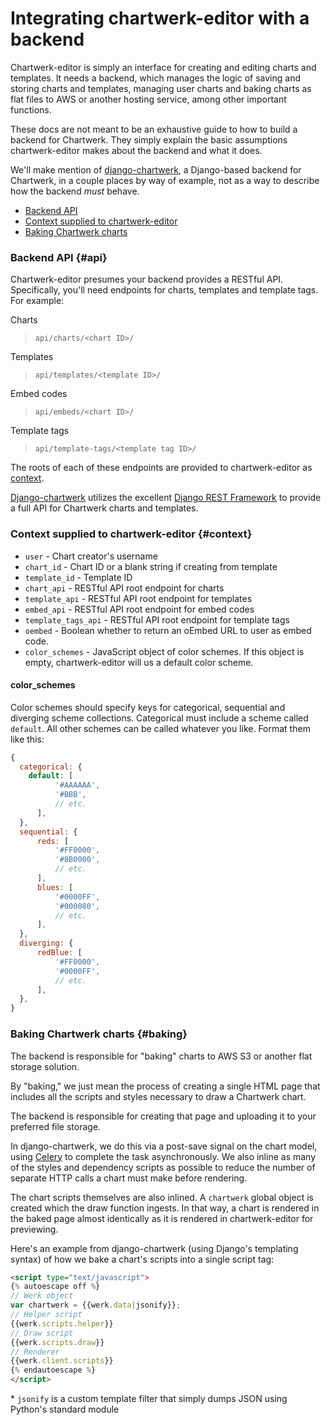 # Integrating chartwerk-editor with a backend

Chartwerk-editor is simply an interface for creating and editing charts and templates. It needs a backend, which manages the logic of saving and storing charts and templates, managing user charts and baking charts as flat files to AWS or another hosting service, among other important functions.

These docs are not meant to be an exhaustive guide to how to build a backend for Chartwerk. They simply explain the basic assumptions chartwerk-editor makes about the backend and what it does.

We'll make mention of [django-chartwerk](https://github.com/DallasMorningNews/django-chartwerk/), a Django-based backend for Chartwerk, in a couple places by way of example, not as a way to describe how the backend _must_ behave.

- [Backend API](#api)
- [Context supplied to chartwerk-editor](#context)
- [Baking Chartwerk charts](#baking)

### Backend API {#api}

Chartwerk-editor presumes your backend provides a RESTful API. Specifically, you'll need endpoints for charts, templates and template tags. For example:

Charts
> `api/charts/<chart ID>/`

Templates
> `api/templates/<template ID>/`

Embed codes
> `api/embeds/<chart ID>/`

Template tags
> `api/template-tags/<template tag ID>/`

The roots of each of these endpoints are provided to chartwerk-editor as [context](#context).

[Django-chartwerk](https://github.com/DallasMorningNews/django-chartwerk/) utilizes the excellent [Django REST Framework](http://www.django-rest-framework.org/) to provide a full API for Chartwerk charts and templates.

### Context supplied to chartwerk-editor {#context}

- `user` - Chart creator's username
- `chart_id` - Chart ID or a blank string if creating from template
- `template_id` - Template ID
- `chart_api` - RESTful API root endpoint for charts
- `template_api` - RESTful API root endpoint for templates
- `embed_api` - RESTful API root endpoint for embed codes
- `template_tags_api` - RESTful API root endpoint for template tags
- `oembed` - Boolean whether to return an oEmbed URL to user as embed code.
- `color_schemes` - JavaScript object of color schemes. If this object is empty, chartwerk-editor will us a default color scheme.

#### color_schemes

Color schemes should specify keys for categorical, sequential and diverging scheme collections. Categorical must include a scheme called `default`. All other schemes can be called whatever you like. Format them like this:

```javascript
{
  categorical: {
    default: [
          '#AAAAAA',
          '#BBB',
          // etc.
      ],
  },
  sequential: {
      reds: [
          '#FF0000',
          '#8B0000',
          // etc.
      ],
      blues: [
          '#0000FF',
          '#000080',
          // etc.
      ],
  },
  diverging: {
      redBlue: [
          '#FF0000',
          '#0000FF',
          // etc.
      ],
  },
}
```




### Baking Chartwerk charts {#baking}

The backend is responsible for "baking" charts to AWS S3 or another flat storage solution.

By "baking," we just mean the process of creating a single HTML page that includes all the scripts and styles necessary to draw a Chartwerk chart.

The backend is responsible for creating that page and uploading it to your preferred file storage.

In django-chartwerk, we do this via a post-save signal on the chart model, using [Celery](http://www.celeryproject.org/) to complete the task asynchronously. We also inline as many of the styles and dependency scripts as possible to reduce the number of separate HTTP calls a chart must make before rendering.

The chart scripts themselves are also inlined. A `chartwerk` global object is created which the draw function ingests. In that way, a chart is rendered in the baked page almost identically as it is rendered in chartwerk-editor for previewing.

Here's an example from django-chartwerk (using Django's templating syntax) of how we bake a chart's scripts into a single script tag:

```html
<script type="text/javascript">
{% autoescape off %}
// Werk object
var chartwerk = {{werk.data|jsonify}};
// Helper script
{{werk.scripts.helper}}
// Draw script
{{werk.scripts.draw}}
// Renderer
{{werk.client.scripts}}
{% endautoescape %}
</script>
```

\* `jsonify` is a custom template filter that simply dumps JSON using Python's standard module

